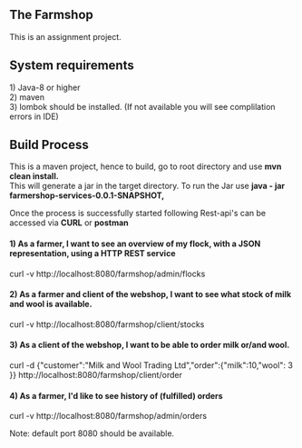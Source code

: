 <h2>The Farmshop</h2>
This is an assignment project.

<h2>System requirements</h2>
1) Java-8 or higher <br>
2) maven <br>
3) lombok should be installed. (If not available you will see complilation errors in IDE)

<h2> Build Process</h2>
This is a maven project, hence to build, go to root directory and use <b> mvn clean install. </b> <br>
This will generate a jar in the target directory.

<run the project>
To run the Jar use <b> java - jar farmershop-services-0.0.1-SNAPSHOT, </b>

Once the process is successfully started following Rest-api's can be accessed via <b>CURL</b> or <b>postman</b>

<h4> 1) As a farmer, I want to see an overview of my flock, with a JSON representation, using a HTTP REST service</h4>

curl -v http://localhost:8080/farmshop/admin/flocks

<h4> 2) As a  farmer and client of the webshop, I want to see what stock of milk and wool is available. </h4>
curl -v http://localhost:8080/farmshop/client/stocks

<h4> 3) As a client of the webshop, I want to be able to order milk or/and wool.</h4>
curl -d {"customer":"Milk and Wool Trading Ltd","order":{"milk":10,"wool": 3 }} http://localhost:8080/farmshop/client/order

<h4>4) As a farmer, I'd like to see history of (fulfilled) orders</h4>
curl -v http://localhost:8080/farmshop/admin/orders

Note: default port 8080 should be available. 
